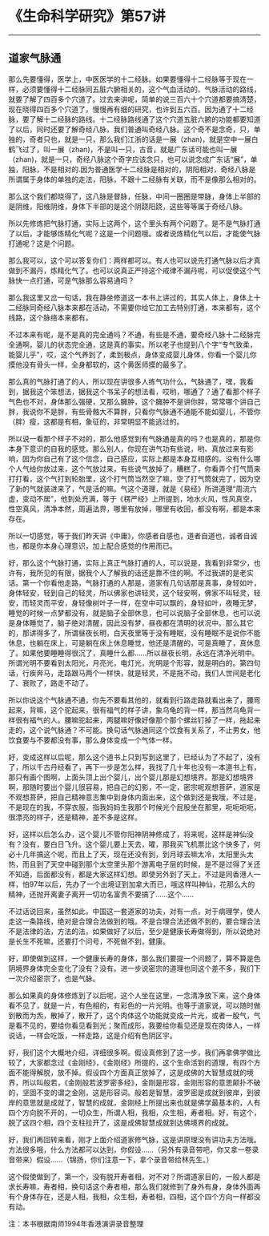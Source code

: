# 《生命科学研究》第57讲

------

## 道家气脉通

那么先要懂得，医学上，中医医学的十二经脉。如果要懂得十二经脉等于现在一样，必须要懂得十二经脉同五脏六腑相关的，这个气血活动的、气脉活动的路线，就要了解了四百多个穴道了。过去来讲呢，简单的说三百六十个穴道都要搞清楚，现在晓得四百多个穴道了，慢慢再有细的研究，也许到五六百。因为通了十二经脉，要了解十二经脉的路线。十二经脉路线通了这个穴道五脏六腑的功能都要知道了以后，同时还要了解奇经八脉，我们普通叫奇经八脉。这个奇不是念奇，只，单独的，奇者只也，就是一只，那么我们江浙的话是一展（zhan)，就是空中一展白鹤飞过了，叫一展（zhan)，不是叫一只，古音，就是广东话可能也叫一展（zhan)，就是一只，奇经八脉这个奇字应该念只，也可以说念成广东话“展”，单独，阳脉，不是相对的.因为普通医学十二经脉是相对的，阴阳相对，奇经八脉是所谓属于身体的单独的走法，阳脉，不跟十二经脉有关联，而不是像那么相对的。

那么这个我们都晓得了，这八脉是督脉，任脉，中间一圈圈是带脉，身体上半部的是阴维，阳维阴维，身体下半部的是这个阴跷阳跷，这些等等属于奇经八脉。

所以先修炼把气脉打通，实际上这两个，这个里头有两个问题了。是不是气脉打通了以后，才能够炼精化气呢？这是一个问题哦。或者说炼精化气以后，才能使气脉打通呢？这是个问题。

那么我可以，这个可以答复你们：两样都可以。有人也可以说先打通气脉以后才真做到不漏丹，炼精化气了。也可以说真正严持这个戒律不漏丹呢，可以促使这个气脉快一点打通，可是气脉那么容易通吗？

那么我这里又岔一句话，我在静坐修道这一本书上讲过的，其实人体上，身体上十二经脉同奇经八脉本来都在活动，不需要你给它加工去特别打通，本来都有，这个线路，这个脉络本来都有。

不过本来有呢，是不是真的完全通吗？不通，有些是不通，要奇经八脉十二经脉完全通啊，婴儿的状态完全通，这是真的事实。所以老子也提到八个字“专气致柔，能婴儿乎”，哎，这个气养到了，柔到极点，身体变成婴儿身体，你看一个婴儿你摸他没有骨头一样，全身都软的，这个黄医师摸的最多了。

那么真的气脉打通了的人，所以现在讲很多人练气功什么，气脉通了，嘿，我看到，据我这个笨想法，据我这个书呆子的想法看，哎哟，哪通了？通了看那个样子气色也不对，身体那么强硬，又那么臃肿，这个臃肿不是讲你胖，常常哪个讲自己胖，我说你不是胖，有些骨骼大不算胖，只看你气脉通不通能不能如婴儿，不管你（胖）瘦，这都是有相，象征的，非常明显不能逃过的。

所以说一看那个样子不对的，那么他感觉到有气脉通是真的吗？也是真的，那是你本身下意识的自我的感觉。那么别人，你现在讲气功有些说，哟、真放过来有影响，因为你自己有了这个信念，自己感应，实际上都是本身互相感的。没有什么哪个人气给你放过来，这个气放过来，有些说气放掉了，糟糕了，你看弄个打气筒来打打看，这个气打到轮胎里，这个打气筒当然空了嘛，空了打气筒就完了，因为空了新的气就装进来了，气是活的嘛。气这个道理，就是《易经》所讲道理“周流六虚，变动不居”，他到处充满，等于《楞严经》上所提到，地水火风，性风真空，性空真风，清净本然，周遍法界，哪里有放掉，哪里有收回，都没有啊，都是本来存在。

所以一切感觉，等于我们昨天讲《中庸》，你感者自感也，道者自道也，诚者自诚也，都是你本身心理意识，加上配合感觉的作用而已。

好，那么这个气脉打通，实际上真正气脉打通的人，可以说是，我看到非常少，也许有，我所见的有限，据我个人了解我的话还是靠不住的啊。不过我讲的是老实话。第一个你看他走路，气脉打通的人那是，道家有几句话那是真事，身轻如叶，身体轻安，轻到自己的轻灵，所以佛家也讲轻灵，这个轻安啊，佛家不叫轻灵，轻安，而轻灵而平安，身轻像树叶子一样，在空中可以飘的，身轻如叶，夜睡无梦，睡觉的时候一点梦都没有，就是脑子全部休息，也可以说脑子全部休息，也可以说是身体睡觉了，脑子绝对清醒，因此没有梦，昼夜都在清明的状况中。那么其它的，那讲得多了，所谓昼夜长明，白天夜里等于没有睡眠，没有睡眠不是说你不能休息，也躺在床上，可是躺在床上休息睡觉，他还是清醒的，可是真睡了，真休息了。如果他要睡睡得很沉了，真睡什么都……所以昼夜长明，永远在清净光明中。所谓光明不要看到太阳光，月亮光，电灯光，光明是个形容，就是明白的。第四句话，行疾奔马，走路跟马两个一样快，就是轻灵，不是拖不动，我们人世间是老化了、衰败了，路走不动了。

所以你说这个气脉通不通，你先不要看其他的，就看到行路走路就看出来了，腰弯起来，背嘛，这个驼起来，很有福气的样子讲，象乌龟的背一样，那当然乌龟背一样很有福气的人。腰嘛驼起来，两腿嘛好像好像那个那个螺丝钉掉了一样，拖起来走的，这个说气脉通？不可能。换句话气脉通同这个饮食有关系了，不止男女，他饮食要与不要都没有事，那么身体变成一个气体一样。

好，变成这样以后呢，那么这个道书上只到写到这里了，已经认为了不起了，没有了，所以千古丹经看了，再下一步是怎么样，我找了几十年也没有一本道书上有，那只有画个图啊，上面头顶上出个婴儿，出个婴儿那是幻想境界。那是幻想境界啊，那随时要出个婴儿很容易，把自己的幻影，不一定，密宗呢观想菩萨，道家是不观想菩萨，把自己精神意志集中到身体内面出来，这个做到还是我哦，不过是，不是现在的我，不穿衣服，指我妈妈生我那个时候光个屁股坐在那里，呃呃呃呃，很漂亮的样子，还是精神，差不多是这样。

好，这样以后怎么办，这个婴儿不管你阳神阴神修成了，将来呢，这样是神仙没有？没有，要白日飞升。这个婴儿要上天去，嚯，那我买飞机票比这个快多了，何必十几年搞这个呢，而且上了天，现在还没有到，到月球去嘛太冷，太阳里头太热，而且到了天空中碰到那个太空里头那个游离电子层的时候，是不是过得了关还不知道，后面都没有，都是大家这样幻想。即使另外到了天上，不过是同香港人一样，怕97年以后，先办了一个出境证到加拿大而已，哦这样叫神仙，花那么大的精神，还抛开离妻子离开一切功名富贵不要搞了……这个……

不过话说回来，虽然如此，中国这一套道家的功夫，对有一点，对于病理学，使人走这一条路线，绝对是合理合法做到的哦。不是合理合法还做不到的，要合理合法不是法律的法，方法的法，如果做好了以后，至少是健康长寿做得到，所以说绝对是长生不死嘛，还要打个问号，不死做不到，健康。

好，即使做到这样，一个健康长寿的身体，那么我们要提一个问题了，算不算是色阴境界身体完全变化了没有？没有。进一步说密宗的道理也同这个差不多，我们下一次介绍密宗了，也是气脉。

那么如果真的身体修炼到了以后呢，这个人坐在这里，一念清净放下来，这个身体看不见了，就是一片，有色相的，有彩色的一片光明。也等于道家说，可以随时做到散而为炁，散掉了，散开了，这个肉体这个功能就变成一片光，或者一股气，气是看不见的，要给你看见看到光；聚而成形，我要给你看见还是现在肉体人，一样说话，一样会吃饭，一样走路，这是介绍有色阴区宇。

好，我们这个大概地介绍，详细很多啊。假设真修到了这一步，我们再拿佛学做比较了，大家都念过《金刚经》，《金刚经》所提的，这个生命活到的道理，有四个方面不能得解脱，放不掉。假设四个方面真正放掉了，这是成佛的大智慧成就的境界，所以叫般若，《金刚般若波罗密多经》，金刚是形容，金刚形容的意思颠扑不破的，坚固不变的谓之金刚，这是形容词。般若是智慧，波罗密是成就到彼岸，到彼岸的意思就是成就了，智慧的成就，金刚经上所提出来也就是佛学最基本的，人有四个方向脱不开的，一切众生，所谓人相，我相，众生相，寿者相。好，有这个，脱了这四个相，四个支柱拉开了，这是成佛智慧成就到达佛境界的成就。

好，我们再回转来看，刚才上面介绍道家修气脉，这是讲原理没有讲功夫方法哦。方法很多哦，什么方法都可以达到，你假设……（另外有录音带吧，你又拿一卷录音带来）假设……（锦扬，你们注意一下，拿个录音带给林先生。）

这个假使做到了，第一个，没有脱开寿者相，对不对？所谓道家目的，一般人都是求长寿嘛，寿者相，换句话这个寿者相，那么我们就修到了身外有身，身体外面再有个身体存在，还是人相，我相，众生相，寿者相，四相，这个四个方向一样都没有动。

注：本书根据南师1994年香港演讲录音整理
